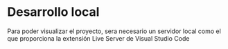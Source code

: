 # Desarrollo local

Para poder visualizar el proyecto, sera necesario un servidor local como el que proporciona la extensión Live Server de Visual Studio Code
